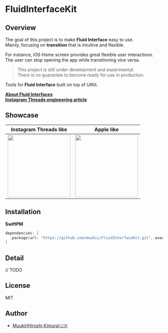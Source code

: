 # FluidInterfaceKit

## Overview

The goal of this project is to make **Fluid Interface** easy to use.  
Mainly, focusing on **transition** that is intuitive and flexible.

For instance, iOS Home screen provides great flexible user interactions.  
The user can stop opening the app while transitioning vice versa.

> This project is still under development and experimental.  
There is no guarantee to become ready for use in production.

Tools for **Fluid Interface** built on top of UIKit.

**[About Fluid Interfaces](https://medium.com/@nathangitter/building-fluid-interfaces-ios-swift-9732bb934bf5)**  
**[Instagram Threads engineering article](https://about.instagram.com/blog/engineering/on-building-a-fluid-user-interface)**

## Showcase

|Instagram Threads like | Apple like |
|---|---|
|<img width=200px src=https://user-images.githubusercontent.com/1888355/147848629-031e1c5c-0c52-4674-8d9a-dad034b6e87f.gif />| <img width=200px src=https://user-images.githubusercontent.com/1888355/147852736-9e926a14-d30f-40ad-9733-c92546d4f8b6.gif /> |

## Installation

**SwiftPM**

```swift
dependencies: [
  .package(url: "https://github.com/muukii/FluidInterfaceKit.git", exact: "<VERSION>")
]
```

## Detail

// TODO

## License

MIT

## Author

- [Muukii(Hiroshi Kimura)🇯🇵 ](https://twitter.com/muukii_app)
